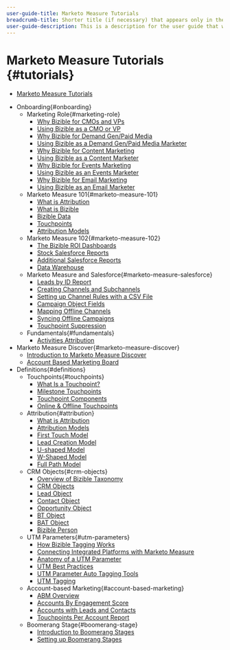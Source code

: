 ```yaml
---
user-guide-title: Marketo Measure Tutorials
breadcrumb-title: Shorter title (if necessary) that appears only in the breadcrumb.
user-guide-description: This is a description for the user guide that will be displayed on the landing page.
---
```


# Marketo Measure Tutorials {#tutorials}

+ [Marketo Measure Tutorials](overview.md)
<!--- + Installing {#installing}
  + Production{#production}
  + Sandboxes{#sandboxes} --->
+ Onboarding{#onboarding}
  + Marketing Role{#marketing-role}
    + [Why Bizible for CMOs and VPs](onboarding/marketing-role/cmo-and-vp-why.md)
    + [Using Bizible as a CMO or VP](onboarding/marketing-role/cmo-and-vp-using.md)
    + [Why Bizible for Demand Gen/Paid Media](onboarding/marketing-role/demand-gen-why.md)
    + [Using Bizible as a Demand Gen/Paid Media Marketer](onboarding/marketing-role/demand-gen-using.md)
    + [Why Bizible for Content Marketing](onboarding/marketing-role/content-marketing-why.md)
    + [Using Bizible as a Content Marketer](onboarding/marketing-role/content-marketing-using.md)
    + [Why Bizible for Events Marketing](onboarding/marketing-role/events-marketing-why.md)
    + [Using Bizible as an Events Marketer](onboarding/marketing-role/events-marketing-using.md)
    + [Why Bizible for Email Marketing](onboarding/marketing-role/email-marketing-why.md)
    + [Using Bizible as an Email Marketer](onboarding/marketing-role/email-marketing-using.md)
  + Marketo Measure 101{#marketo-measure-101}
    + [What is Attribution](onboarding/marketo-measure-101/what-is-attribution.md)
    + [What is Bizible](onboarding/marketo-measure-101/what-is-bizible.md)
    + [Bizible Data](onboarding/marketo-measure-101/bizible-data.md)
    + [Touchpoints](onboarding/marketo-measure-101/touchpoints.md)
    + [Attribution Models](onboarding/marketo-measure-101/attribution-models.md)
  + Marketo Measure 102{#marketo-measure-102}
    + [The Bizible ROI Dashboards](onboarding/marketo-measure-102/roi-dashboards.md)
    + [Stock Salesforce Reports](onboarding/marketo-measure-102/stock-salesforce-reports.md)
    + [Additional Salesforce Reports](onboarding/marketo-measure-102/addtional-salesforce-reports.md)
    + [Data Warehouse](onboarding/marketo-measure-102/data-warehouse.md)
  + Marketo Measure and Salesforce{#marketo-measure-salesforce}
    + [Leads by ID Report](onboarding/marketo-measure-salesforce/leads-by-id-report.md)
    + [Creating Channels and Subchannels](onboarding/marketo-measure-salesforce/creating-channels-subchannels.md)
    + [Setting up Channel Rules with a CSV File](onboarding/marketo-measure-salesforce/channel-rules-csv.md)
    + [Campaign Object Fields](onboarding/marketo-measure-salesforce/campaign-object-fields.md)
    + [Mapping Offline Channels](onboarding/marketo-measure-salesforce/mapping-offline-channels.md)
    + [Syncing Offline Campaigns](onboarding/marketo-measure-salesforce/syncing-offline-campaigns.md)
    + [Touchpoint Suppression](onboarding/marketo-measure-salesforce/touchpoint-suppression.md)
  + Fundamentals{#fundamentals}
    + [Activities Attribution](onboarding/fundamentals/activities-attribution.md)
+ Marketo Measure Discover{#marketo-measure-discover}
  + [Introduction to Marketo Measure Discover](marketo-measure-discover/introduction-to-bizible-discover.md)
  + [Account Based Marketing Board](marketo-measure-discover/account-based-marketing-board.md)
+ Definitions{#definitions}
  + Touchpoints{#touchpoints}
    + [What Is a Touchpoint?](definitions/touchpoints/what-is-a-touchpoint.md)
    + [Milestone Touchpoints](definitions/touchpoints/milestone-touchpoints.md)
    + [Touchpoint Components](definitions/touchpoints/touchpoint-components.md)
    + [Online & Offline Touchpoints](definitions/touchpoints/online-offline-touchpoints.md)
  + Attribution{#attribution}
    + [What is Attribution](definitions/attribution/what-is-attribution.md)
    + [Attribution Models](definitions/attribution/attribution-models.md)
    + [First Touch Model](definitions/attribution/first-touch-model.md)
    + [Lead Creation Model](definitions/attribution/lead-creation-model.md)
    + [U-shaped Model](definitions/attribution/u-shaped-model.md)
    + [W-Shaped Model](definitions/attribution/w-shaped-model.md)
    + [Full Path Model](definitions/attribution/full-path-model.md)
  + CRM Objects{#crm-objects}
    + [Overview of Bizible Taxonomy](definitions/crm-objects/taxonomy-overview.md)
    + [CRM Objects](definitions/crm-objects/crm-objects.md)
    + [Lead Object](definitions/crm-objects/lead-object.md)
    + [Contact Object](definitions/crm-objects/contact-object.md)
    + [Opportunity Object](definitions/crm-objects/opportunity-object.md)
    + [BT Object](definitions/crm-objects/bt-object.md)
    + [BAT Object](definitions/crm-objects/bat-object.md)
    + [Bizible Person](definitions/crm-objects/bizible-person.md)
  + UTM Parameters{#utm-parameters}
    + [How Bizible Tagging Works](definitions/utm-parameters/how-bizible-tagging-works.md)
    + [Connecting Integrated Platforms with Marketo Measure](definitions/utm-parameters/connecting-integrated-platforms-with-bizible.md)
    + [Anatomy of a UTM Parameter](definitions/utm-parameters/anatomy-of-a-utm-parameter.md)
    + [UTM Best Practices](definitions/utm-parameters/utm-best-practices.md)
    + [UTM Parameter Auto Tagging Tools](definitions/utm-parameters/utm-parameter-auto-tagging-tools.md)
    + [UTM Tagging](definitions/utm-parameters/utm-tagging.md)
  + Account-based Marketing{#account-based-marketing}
    + [ABM Overview](definitions/account-based-marketing/abm-overview.md)
    + [Accounts By Engagement Score](definitions/account-based-marketing/accounts-by-engagement-score.md)
    + [Accounts with Leads and Contacts](definitions/account-based-marketing/accounts-with-leads-and-contacts.md)
    + [Touchpoints Per Account Report](definitions/account-based-marketing/touchpoints-per-account-report.md)
  + Boomerang Stage{#boomerang-stage}
    + [Introduction to Boomerang Stages](definitions/boomerang-stage/introduction-to-boomerang-stages.md)
    + [Setting up Boomerang Stages](definitions/boomerang-stage/setting-up-boomerang-stages.md)
